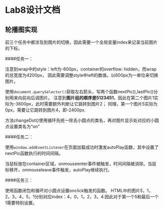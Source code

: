 # Lab8设计文档

## 轮播图实现

前三个任务中都涉及到图片的切换，因此需要一个全局变量index来记录当前图片的下标。

####任务一：

注意到wrap中的style：left为-600px，container的overflow: hidden，而wrap的总宽度为4200px，
因此需要调整style中left的数值，以600px为一单位来切换图片。

使用`document.querySelector()`获取左右箭头，写两个函数nextPic(),lastPic()分别用来向前向后调图片。
注意到**图片组的顺序是5123451**，因此在第二个图片1实际为-3600px，此时需要额外判断让它跳转到图片2；
同理，第一个图片5实际为0px，需要让它跳转到图片4，即-2400px.

方法changeDot()使用循环先统一除去小圆点的类名，再对图片显示处对应的小圆点设置类名为“on”

####任务二：

使用`window.addEventListener`在页面加载成功时激发autoPlay函数，其中设置了nextPic函数执行的时间间隔。

当鼠标放在container区域，onmouseenter事件被触发，时间间隔被消除。当鼠标移开，onmouseleave事件触发，autoPlay继续执行。

####任务三：

使用函数闭包和循环对小圆点设置onclick触发的函数。
HTML中的图片5，1，2，3，4，5，1分别对应index：4，0，1，2，3，4.因此对于第一个5和最后一个1需要特别设置。





